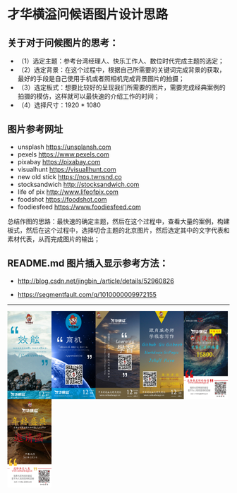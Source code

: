 
# 才华横溢问候语图片设计思路

## 关于对于问候图片的思考：
- （1）选定主题：参考台湾经理人、快乐工作人、数位时代完成主题的选定；
- （2）选定背景：在这个过程中，根据自己所需要的关键词完成背景的获取，最好的手段是自己使用手机或者照相机完成背景图片的拍摄；
- （3）选定板式：想要比较好的呈现我们所需要的图片，需要完成经典案例的拍摄的模仿，这样就可以最快速的介绍工作的时间；
- （4）选择尺寸：1920 * 1080
## 图片参考网址
- unsplash  https://unsplansh.com
- pexels  https://www.pexels.com
- pixabay https://pixabay.com
- visualhunt https://visuallhunt.com
- new old stick https://nos.twnsnd.co
- stocksandwich http://stocksandwich.com
- life of pix http://www.lifeofpix.com
- foodshot https://foodshot.com
- foodiesfeed https://www.foodiesfeed.com


总结作图的思路：最快速的确定主题，然后在这个过程中，查看大量的案例，构建板式，然后在这个过程中，选择切合主题的北京图片，然后选定其中的文字代表和素材代表，从而完成图片的输出；

## README.md 图片插入显示参考方法：
- http://blog.csdn.net/jingbin_/article/details/52960826
<!-- <div align=center><img width="150" height="150" src="http://img.blog.csdn.net/20161028230559575"/></div> -->

- https://segmentfault.com/q/1010000009972155

<!-- <img src='http://img2.imgtn.bdimg.com/it/u=4076814747,12025271&fm=26&gp=0.jpg' align='right' style=' width:300px;height:100 px'/>

<img src='http://img2.imgtn.bdimg.com/it/u=4076814747,12025271&fm=26&gp=0.jpg' style='float:right; width:300px;height:100 px'/ -->

---
<img src="https://github.com/shenzhoudance/caihuahengyiIMG/blob/master/20171207%E6%AF%8F%E6%97%A5%E6%A0%BC%E8%A8%80-%E6%95%88%E8%83%BD.jpg" align='left' width="100" height="200" alt="20171207"/>

<img src="https://github.com/shenzhoudance/caihuahengyiIMG/blob/master/20171208%E6%AF%8F%E6%97%A5%E6%A0%BC%E8%A8%80-%E5%95%86%E6%9C%BA.jpg" align='left' width="100" height="200" alt="20171208"/>

<img src="https://github.com/shenzhoudance/caihuahengyiIMG/blob/master/20171209%E6%AF%8F%E6%97%A5%E6%A0%BC%E8%A8%80-%E5%AD%A6%E4%B9%A0.jpg" align='left' width="100" height="200" alt="20171209"/>

<img src="https://github.com/shenzhoudance/caihuahengyiIMG/blob/master/20171210%E8%90%A5%E9%94%80%E5%AE%A3%E4%BC%A0-%E5%86%99%E4%BD%9C.jpg" align='left' width="100" height="200" alt="20171210"/>

<img src="https://github.com/shenzhoudance/caihuahengyiIMG/blob/master/20171211%E9%97%A8%E5%BE%92%E8%AE%A1%E5%88%92-%E5%9F%B9%E8%AE%AD.jpg" align='left' width="100" height="200" alt="20171211"/>

<img src="https://github.com/shenzhoudance/caihuahengyiIMG/blob/master/20171212%E8%B7%A8%E5%B9%B4%E6%BC%94%E8%AE%B2-%E5%88%86%E4%BA%AB.jpg" align='left' width="100" height="200" alt="20171212"/>
